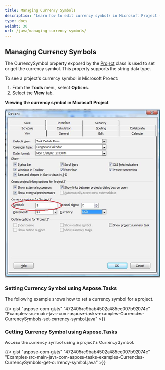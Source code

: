 ```yaml
---
title: Managing Currency Symbols
description: "Learn how to edit currency symbols in Microsoft Project (MPP/XML) files using Aspose.Tasks for Java."
type: docs
weight: 30
url: /java/managing-currency-symbols/
---
```


## **Managing Currency Symbols**
The CurrencySymbol property exposed by the [Project](https://apireference.aspose.com/tasks/java/com.aspose.tasks/project) class is used to set or get the currency symbol. This property supports the string data type.

To see a project's currency symbol in Microsoft Project:

1. From the **Tools** menu, select **Options**.
2. Select the **View** tab.

**Viewing the currency symbol in Microsoft Project**

![checking currency symbols in Microsoft Project 2013](managing-currency-symbols_1.png)

### **Setting Currency Symbol using Aspose.Tasks**
The following example shows how to set a currency symbol for a project.

{{< gist "aspose-com-gists" "472405ac9bab4502a485ee007b92074c" "Examples-src-main-java-com-aspose-tasks-examples-Currencies-CurrencySymbols-set-currency-symbol.java" >}}

### **Getting Currency Symbol using Aspose.Tasks**
Access the currency symbol using a project's CurrencySymbol:

{{< gist "aspose-com-gists" "472405ac9bab4502a485ee007b92074c" "Examples-src-main-java-com-aspose-tasks-examples-Currencies-CurrencySymbols-get-currency-symbol.java" >}}
